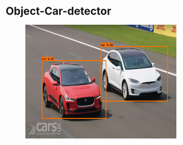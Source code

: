 # Object-Car-detector

<p align="center">
<img src="output/car7 -out.jpg" style="width:400px;height:300px;">
